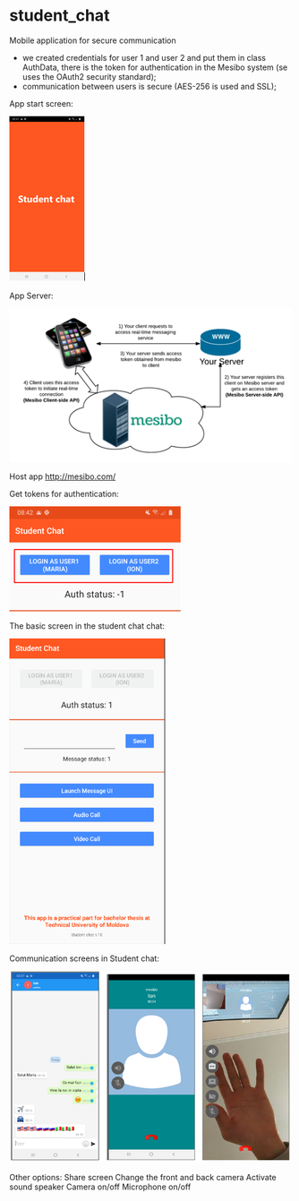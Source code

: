 # student_chat
Mobile application for secure communication

- we created credentials for user 1 and user 2 and put them in class
AuthData, there is the token for authentication in the Mesibo system (se
uses the OAuth2 security standard);
- communication between users is secure (AES-256 is used
and SSL);

App start screen:

![](appscreens/Capture.PNG)


App Server:

![](appscreens/Capture2.PNG)

Host app http://mesibo.com/


Get tokens for authentication:

![](appscreens/Capture3.PNG)


The basic screen in the student chat chat:

![](appscreens/Capture4.PNG)


Communication screens in Student chat:

![](appscreens/Capture5.PNG)


Other options:
  Share screen
  Change the front and back camera
  Activate sound speaker
  Camera on/off
  Microphone on/off
